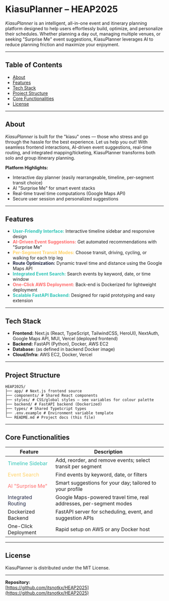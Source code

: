 # KiasuPlanner – HEAP2025

*KiasuPlanner* is an intelligent, all-in-one event and itinerary planning platform designed to help users effortlessly build, optimize, and personalize their schedules. Whether planning a day out, managing multiple venues, or seeking "Surprise Me" event suggestions, KiasuPlanner leverages AI to reduce planning friction and maximize your enjoyment.

---

## Table of Contents

- [About](#about)
- [Features](#features)
- [Tech Stack](#tech-stack)
- [Project Structure](#project-structure)
- [Core Functionalities](#core-functionalities)
- [License](#license)

---

## About

*KiasuPlanner* is built for the "kiasu" ones — those who stress and go through the hassle for the best experience. Let us help you out! With seamless frontend interactions, AI-driven event suggestions, real-time routing, and integrated mapping/ticketing, KiasuPlanner transforms both solo and group itinerary planning.

**Platform Highlights:**
- Interactive day planner (easily rearrangeable, timeline, per-segment transit choice)
- AI "Surprise Me" for smart event stacks
- Real-time travel time computations (Google Maps API)
- Secure user session and personalized suggestions

---

## Features

- <span style="color: #2EC4B6;"><b>User-Friendly Interface:</b></span> Interactive timeline sidebar and responsive design
- <span style="color: #FF6B6B;"><b>AI-Driven Event Suggestions:</b></span> Get automated recommendations with "Surprise Me"
- <span style="color: #FFD166;"><b>Per-Segment Transit Modes:</b></span> Choose transit, driving, cycling, or walking for each trip leg
- <span style="color: #232946;"><b>Route Optimization:</b></span> Dynamic travel time and distance using the Google Maps API
- <span style="color: #2EC4B6;"><b>Integrated Event Search:</b></span> Search events by keyword, date, or time window
- <span style="color: #FF6B6B;"><b>One-Click AWS Deployment:</b></span> Back-end is Dockerized for lightweight deployment
- <span style="color: #2EC4B6;"><b>Scalable FastAPI Backend:</b></span> Designed for rapid prototyping and easy extension

---

## Tech Stack

- **Frontend:** Next.js (React, TypeScript, TailwindCSS, HeroUI), NextAuth, Google Maps API, MUI, Vercel (deployed frontend)
- **Backend:** FastAPI (Python), Docker, AWS EC2
- **Database:** (as defined in backend Docker image)
- **Cloud/Infra:** AWS EC2, Docker, Vercel

---

## Project Structure
```
HEAP2025/
├── app/ # Next.js frontend source
├── components/ # Shared React components
├── styles/ # CSS/global styles – see variables for colour palette
├── backend/ # FastAPI backend (Dockerized)
├── types/ # Shared TypeScript types
├── .env.example # Environment variable template
└── README.md # Project docs (this file)
```
---

## Core Functionalities

| Feature                | Description                                                         |
|------------------------|---------------------------------------------------------------------|
| <span style="color: #2EC4B6;">Timeline Sidebar</span>       | Add, reorder, and remove events; select transit per segment         |
| <span style="color: #FFD166;">Event Search</span>           | Find events by keyword, date, or filters                            |
| <span style="color: #FF6B6B;">AI "Surprise Me"</span>       | Smart suggestions for your day; tailored to your profile            |
| <span style="color: #232946;">Integrated Routing</span>     | Google Maps-powered travel time, real addresses, per-segment modes  |
| Dockerized Backend     | FastAPI server for scheduling, event, and suggestion APIs           |
| One-Click Deployment   | Rapid setup on AWS or any Docker host                               |

---

## License

KiasuPlanner is distributed under the MIT License.

---

**Repository:**  
[https://github.com/itsnotkx/HEAP2025](https://github.com/itsnotkx/HEAP2025)
